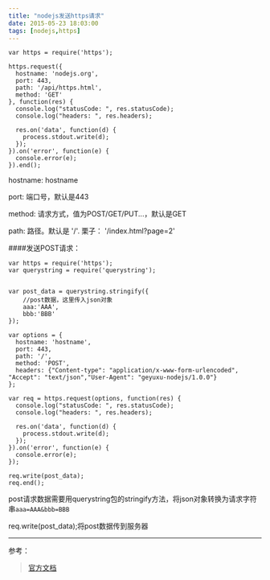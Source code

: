 ```yaml
---
title: "nodejs发送https请求"
date: 2015-05-23 18:03:00
tags: [nodejs,https] 
---
```

	var https = require('https');
	
	https.request({
	  hostname: 'nodejs.org',
	  port: 443,
	  path: '/api/https.html',
	  method: 'GET'
	}, function(res) {
	  console.log("statusCode: ", res.statusCode);
	  console.log("headers: ", res.headers);
	
	  res.on('data', function(d) {
	    process.stdout.write(d);
	  });
	}).on('error', function(e) {
	  console.error(e);
	}).end();

<!--more-->
hostname: hostname

port: 端口号，默认是443

method: 请求方式，值为POST/GET/PUT...，默认是GET

path: 路径。默认是 '/'. 栗子： '/index.html?page=2'

####发送POST请求：

	var https = require('https');
	var querystring = require('querystring');
	
	
	var post_data = querystring.stringify({
		//post数据，这里传入json对象
		aaa:'AAA',
		bbb:'BBB'
	});
	
	var options = {
	  hostname: 'hostname',
	  port: 443,
	  path: '/',
	  method: 'POST',
	  headers: {"Content-type": "application/x-www-form-urlencoded", "Accept": "text/json","User-Agent": "geyuxu-nodejs/1.0.0"}
	};
	
	var req = https.request(options, function(res) {
	  console.log("statusCode: ", res.statusCode);
	  console.log("headers: ", res.headers);
	
	  res.on('data', function(d) {
	    process.stdout.write(d);
	  });
	}).on('error', function(e) {
	  console.error(e);
	});
	
	req.write(post_data);
	req.end();

post请求数据需要用querystring包的stringify方法，将json对象转换为请求字符串`aaa=AAA&bbb=BBB`

req.write(post_data);将post数据传到服务器

------------------
参考：

>[官方文档](https://nodejs.org/api/https.html)


